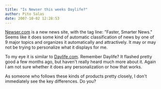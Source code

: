 ```yaml
---
title: "Is Newser this weeks Daylife?"
author: Pito Salas
date: 2007-10-02 12:28:53
---
```



[Newser.com](<http://www.newser.com/>) is a new news site, with the tag line:
"Faster, Smarter News." Seems like it does some kind of automatic
classification of news by one of 9 major topics and organizes it automatically
and attractively. It may or may not be trying to personalize what it displays
for me.

To my eye it is similar to [Daylife.com](<http://www.daylife.com/home>).
Remember Daylife? It flashed pretty good a few months ago, but haven't really
heard much more about it. Again I am not sure whether it does any
personalization or how that works.

As someone who follows these kinds of products pretty closely, I don't
immediately see the key differences. Do you?


